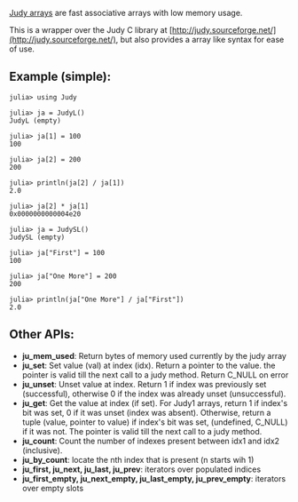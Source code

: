[Judy arrays](http://en.wikipedia.org/wiki/Judy_array) are fast associative arrays with low memory usage.

This is a wrapper over the Judy C library at [http://judy.sourceforge.net/](http://judy.sourceforge.net/), but also provides a array like syntax for ease of use.

Example (simple):
-----------------
    julia> using Judy

    julia> ja = JudyL()
    JudyL (empty)

    julia> ja[1] = 100
    100

    julia> ja[2] = 200
    200

    julia> println(ja[2] / ja[1])
    2.0

    julia> ja[2] * ja[1]
    0x0000000000004e20

    julia> ja = JudySL()
    JudySL (empty)

    julia> ja["First"] = 100
    100

    julia> ja["One More"] = 200
    200

    julia> println(ja["One More"] / ja["First"])
    2.0

Other APIs:
-----------
*    **ju_mem_used**: Return bytes of memory used currently by the judy array
*    **ju_set**: Set value (val) at index (idx). Return a pointer to the value. the pointer is valid till the next call to a judy method. Return C_NULL on error
*    **ju_unset**: Unset value at index. Return 1 if index was previously set (successful), otherwise 0 if the index was already unset (unsuccessful).
*    **ju_get**: Get the value at index (if set). For Judy1 arrays, return 1 if index's bit was set, 0 if it was unset (index was absent). Otherwise, return a tuple (value, pointer to value) if index's bit was set, (undefined, C_NULL) if it was not. The pointer is valid till the next call to a judy method.
*    **ju_count**: Count the number of indexes present between idx1 and idx2 (inclusive).
*    **ju_by_count**: locate the nth index that is present (n starts wih 1)
*    **ju_first, ju_next, ju_last, ju_prev**: iterators over populated indices
*    **ju_first_empty, ju_next_empty, ju_last_empty, ju_prev_empty**: iterators over empty slots
